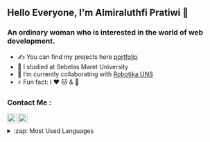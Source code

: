 ## Hello Everyone, I'm Almiraluthfi Pratiwi 👋

### An ordinary woman who is interested in the world of web development.
 
- ✍ You can find my projects here [portfolio]
- 🔭 I studied at Sebelas Maret University
- 👯 I’m currently collaborating with [Robotika UNS]
- ⚡ Fun fact: I :heart: :cat: & 🏀

### Contact Me :
[<img align="left" alt="Almiraluthfi | LinkedIn" width="22px" src="https://cdn.jsdelivr.net/npm/simple-icons@v3/icons/linkedin.svg" />][linkedin]
[<img align="left" alt="Miraluthfi| Instagram" width="22px" src="https://cdn.jsdelivr.net/npm/simple-icons@v3/icons/instagram.svg" />][instagram]

<br/><details>
  <summary>:zap: Most Used Languages</summary>
  
<p align="center"><img align="center" src="https://github-readme-stats.vercel.app/api/top-langs?username=miraluthfi&show_icons=true&locale=en&layout=compact" alt="miraluthfi" /></p>

</details>

[instagram]: https://www.instagram.com/miraluthfi/
[linkedin]: https://www.linkedin.com/in/almiraluthfi-pratiwi-475b581a2/
[portfolio]: https://miraluthfi.github.io/
[Robotika UNS]: https://github.com/robotika-uns/

